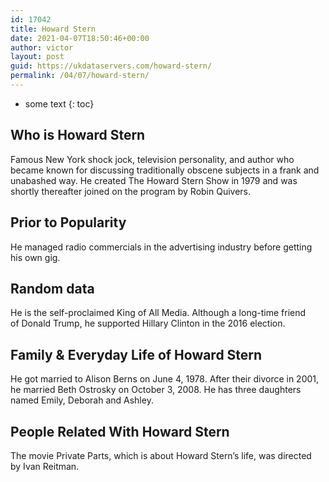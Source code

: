 ```yaml
---
id: 17042
title: Howard Stern
date: 2021-04-07T18:50:46+00:00
author: victor
layout: post
guid: https://ukdataservers.com/howard-stern/
permalink: /04/07/howard-stern/
---
```


* some text
{: toc}


## Who is Howard Stern



Famous New York shock jock, television personality, and author who became known for discussing traditionally obscene subjects in a frank and unabashed way. He created The Howard Stern Show in 1979 and was shortly thereafter joined on the program by Robin Quivers.

                
                
                
## Prior to Popularity



He managed radio commercials in the advertising industry before getting his own gig.

                
                
                
## Random data



He is the self-proclaimed King of All Media. Although a long-time friend of Donald Trump, he supported Hillary Clinton in the 2016 election.

                
                
                
## Family & Everyday Life of Howard Stern



He got married to Alison Berns on June 4, 1978. After their divorce in 2001, he married Beth Ostrosky on October 3, 2008. He has three daughters named Emily, Deborah and Ashley.

                
                
                
## People Related With Howard Stern



The movie Private Parts, which is about Howard Stern&#8217;s life, was directed by Ivan Reitman.

                
              
            
          
          
          